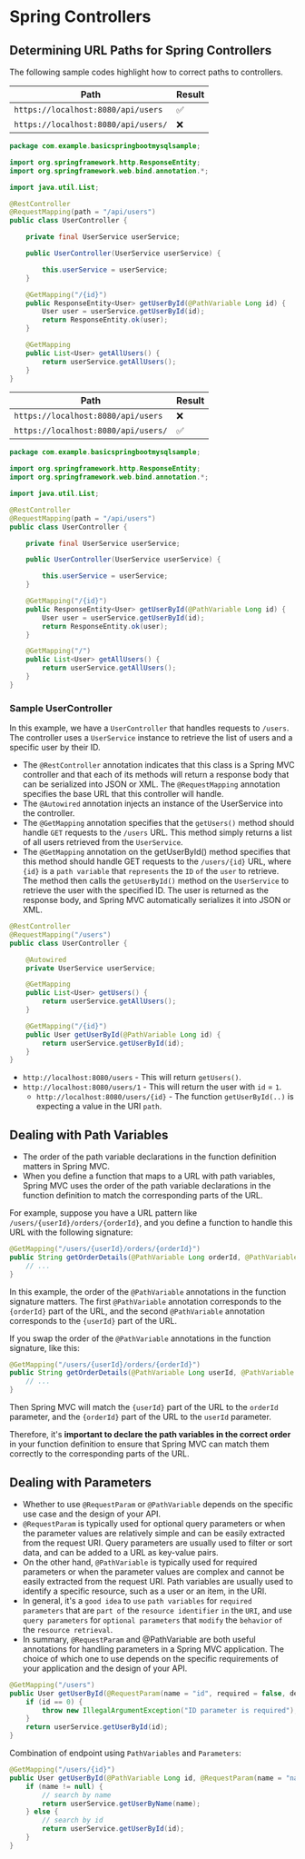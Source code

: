 # Spring Controllers

## Determining URL Paths for Spring Controllers

The following sample codes highlight how to correct paths to controllers.

| Path                                | Result   |
| ----------------------------------- | -------- |
| `https://localhost:8080/api/users`  | ✅      |
| `https://localhost:8080/api/users/` | ❌      |

```java title="UserController.java" linenums="1" hl_lines="25"
package com.example.basicspringbootmysqlsample;

import org.springframework.http.ResponseEntity;
import org.springframework.web.bind.annotation.*;

import java.util.List;

@RestController
@RequestMapping(path = "/api/users")
public class UserController {

    private final UserService userService;

    public UserController(UserService userService) {

        this.userService = userService;
    }

    @GetMapping("/{id}")
    public ResponseEntity<User> getUserById(@PathVariable Long id) {
        User user = userService.getUserById(id);
        return ResponseEntity.ok(user);
    }

    @GetMapping
    public List<User> getAllUsers() {
        return userService.getAllUsers();
    }
}

```

| Path                                | Result   |
| ----------------------------------- | -------- |
| `https://localhost:8080/api/users`  | ❌      |
| `https://localhost:8080/api/users/` | ✅      |

```java title="UserController.java" linenums="1" hl_lines="25"
package com.example.basicspringbootmysqlsample;

import org.springframework.http.ResponseEntity;
import org.springframework.web.bind.annotation.*;

import java.util.List;

@RestController
@RequestMapping(path = "/api/users")
public class UserController {

    private final UserService userService;

    public UserController(UserService userService) {

        this.userService = userService;
    }

    @GetMapping("/{id}")
    public ResponseEntity<User> getUserById(@PathVariable Long id) {
        User user = userService.getUserById(id);
        return ResponseEntity.ok(user);
    }

    @GetMapping("/")
    public List<User> getAllUsers() {
        return userService.getAllUsers();
    }
}

```

### Sample UserController

In this example, we have a `UserController` that handles requests to `/users`. The controller uses a `UserService` instance to retrieve the list of users and a specific user by their ID.

- The `@RestController` annotation indicates that this class is a Spring MVC controller and that each of its methods will return a response body that can be serialized into JSON or XML. The `@RequestMapping` annotation specifies the base URL that this controller will handle.
- The `@Autowired` annotation injects an instance of the UserService into the controller.
- The `@GetMapping` annotation specifies that the `getUsers()` method should handle `GET` requests to the `/users` URL. This method simply returns a list of all users retrieved from the `UserService`.
- The `@GetMapping` annotation on the getUserById() method specifies that this method should handle GET requests to the `/users/{id}` URL, where `{id}` is a `path variable` that `represents` the `ID` `of` the `user` to retrieve. The method then calls the `getUserById()` method on the `UserService` to retrieve the user with the specified ID. The user is returned as the response body, and Spring MVC automatically serializes it into JSON or XML.

```java title="UserController.java" linenums="1" hl_lines="10 15"
@RestController
@RequestMapping("/users")
public class UserController {

    @Autowired
    private UserService userService;

    @GetMapping
    public List<User> getUsers() {
        return userService.getAllUsers();
    }

    @GetMapping("/{id}")
    public User getUserById(@PathVariable Long id) {
        return userService.getUserById(id);
    }
}
```

- `http://localhost:8080/users` - This will return `getUsers()`.
- `http://localhost:8080/users/1` - This will return the user with `id` = `1`.
    - `http://localhost:8080/users/{id}` - The function `getUserById(..)` is expecting a value in the URI `path`.

## Dealing with Path Variables

- The order of the path variable declarations in the function definition matters in Spring MVC.
- When you define a function that maps to a URL with path variables, Spring MVC uses the order of the path variable declarations in the function definition to match the corresponding parts of the URL.

For example, suppose you have a URL pattern like `/users/{userId}/orders/{orderId}`, and you define a function to handle this URL with the following signature:

```java
@GetMapping("/users/{userId}/orders/{orderId}")
public String getOrderDetails(@PathVariable Long orderId, @PathVariable Long userId) {
    // ...
}
```

In this example, the order of the `@PathVariable` annotations in the function signature matters. The first `@PathVariable` annotation corresponds to the `{orderId}` part of the URL, and the second `@PathVariable` annotation corresponds to the `{userId}` part of the URL.

If you swap the order of the `@PathVariable` annotations in the function signature, like this:

```java
@GetMapping("/users/{userId}/orders/{orderId}")
public String getOrderDetails(@PathVariable Long userId, @PathVariable Long orderId) {
    // ...
}
```

Then Spring MVC will match the `{userId}` part of the URL to the `orderId` parameter, and the `{orderId}` part of the URL to the `userId` parameter.

Therefore, it's **important to declare the path variables in the correct order** in your function definition to ensure that Spring MVC can match them correctly to the corresponding parts of the URL.

## Dealing with Parameters

- Whether to use `@RequestParam` or `@PathVariable` depends on the specific use case and the design of your API.
- `@RequestParam` is typically used for optional query parameters or when the parameter values are relatively simple and can be easily extracted from the request URI. Query parameters are usually used to filter or sort data, and can be added to a URL as key-value pairs.
- On the other hand, `@PathVariable` is typically used for required parameters or when the parameter values are complex and cannot be easily extracted from the request URI. Path variables are usually used to identify a specific resource, such as a user or an item, in the URI.
- In general, it's a `good idea` to `use` `path variables` for `required parameters` that are `part of` the `resource identifier` `in` the `URI`, and use `query parameters` for `optional parameters` that `modify` the `behavior` `of` the `resource retrieval`.
- In summary, `@RequestParam` and @PathVariable are both useful annotations for handling parameters in a Spring MVC application. The choice of which one to use depends on the specific requirements of your application and the design of your API.

```java title="UserController.java"
@GetMapping("/users")
public User getUserById(@RequestParam(name = "id", required = false, defaultValue = "0") Long id) {
    if (id == 0) {
        throw new IllegalArgumentException("ID parameter is required");
    }
    return userService.getUserById(id);
}
```

Combination of endpoint using `PathVariables` and `Parameters`:

```java title="UserController.java"
@GetMapping("/users/{id}")
public User getUserById(@PathVariable Long id, @RequestParam(name = "name", required = false) String name) {
    if (name != null) {
        // search by name
        return userService.getUserByName(name);
    } else {
        // search by id
        return userService.getUserById(id);
    }
}
```
